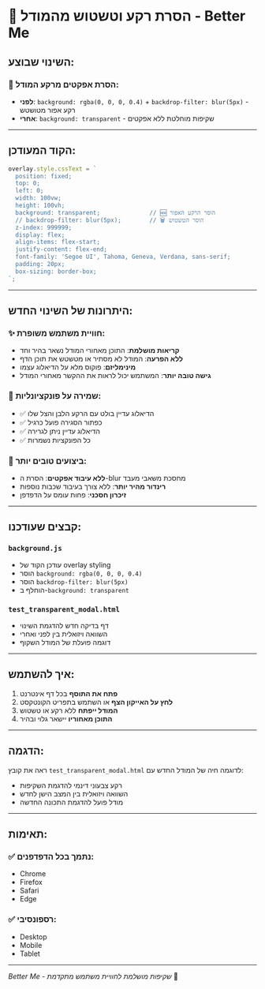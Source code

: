 # 🌟 הסרת רקע וטשטוש מהמודל - Better Me

## השינוי שבוצע:

### 🎯 הסרת אפקטים מרקע המודל:
- **לפני**: `background: rgba(0, 0, 0, 0.4)` + `backdrop-filter: blur(5px)` - רקע אפור מטושטש
- **אחרי**: `background: transparent` - שקיפות מוחלטת ללא אפקטים

---

## הקוד המעודכן:

```javascript
overlay.style.cssText = `
  position: fixed;
  top: 0;
  left: 0;
  width: 100vw;
  height: 100vh;
  background: transparent;              // 🆕 הוסר הרקע האפור
  // backdrop-filter: blur(5px);        // 🗑️ הוסר הטשטוש
  z-index: 999999;
  display: flex;
  align-items: flex-start;
  justify-content: flex-end;
  font-family: 'Segoe UI', Tahoma, Geneva, Verdana, sans-serif;
  padding: 20px;
  box-sizing: border-box;
`;
```

---

## היתרונות של השינוי החדש:

### ✨ חוויית משתמש משופרת:
- **קריאות מושלמת**: התוכן מאחורי המודל נשאר בהיר וחד
- **ללא הפרעה**: המודל לא מסתיר או מטשטש את תוכן הדף
- **מינימליזם**: פוקוס מלא על הדיאלוג עצמו
- **גישה טובה יותר**: המשתמש יכול לראות את ההקשר מאחורי המודל

### 🎯 שמירה על פונקציונליות:
- ✅ הדיאלוג עדיין בולט עם הרקע הלבן והצל שלו
- ✅ כפתור הסגירה פועל כרגיל
- ✅ הדיאלוג עדיין ניתן לגרירה
- ✅ כל הפונקציות נשמרות

### 🚀 ביצועים טובים יותר:
- **ללא עיבוד אפקטים**: הסרת ה-blur מחסכת משאבי מעבד
- **רינדור מהיר יותר**: ללא צורך בעיבוד שכבות נוספות
- **זיכרון חסכני**: פחות עומס על הדפדפן

---

## קבצים שעודכנו:

### `background.js`
- עודכן הקוד של overlay styling
- הוסר `background: rgba(0, 0, 0, 0.4)`
- הוסר `backdrop-filter: blur(5px)`
- הוחלף ב-`background: transparent`

### `test_transparent_modal.html`
- דף בדיקה חדש להדגמת השינוי
- השוואה ויזואלית בין לפני ואחרי
- דוגמה פועלת של המודל השקוף

---

## איך להשתמש:

1. **פתח את התוסף** בכל דף אינטרנט
2. **לחץ על האייקון הצף** או השתמש בתפריט הקונטקסט
3. **המודל ייפתח** ללא רקע או טשטוש
4. **התוכן מאחוריו** יישאר גלוי ובהיר

---

## הדגמה:

ראה את קובץ `test_transparent_modal.html` לדוגמה חיה של המודל החדש עם:
- רקע צבעוני דינמי להדגמת השקיפות
- השוואה ויזואלית בין המצב הישן לחדש
- מודל פועל להדגמת התכונה החדשה

---

## תאימות:

### ✅ נתמך בכל הדפדפנים:
- Chrome
- Firefox  
- Safari
- Edge

### ✅ רספונסיבי:
- Desktop
- Mobile
- Tablet

---

*Better Me - שקיפות מושלמת לחוויית משתמש מתקדמת* 🌟
